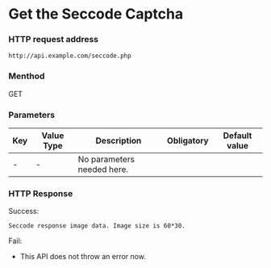 # Get the Seccode Captcha

###  HTTP request address
`http://api.example.com/seccode.php`

### Menthod
GET

### Parameters
Key|Value Type|Description|Obligatory|Default value
---|---|---|---|---
- |-|No parameters needed here. | |


### HTTP Response
Success:
```
Seccode response image data. Image size is 60*30.
```

Fail:
* This API does not throw an error now.
